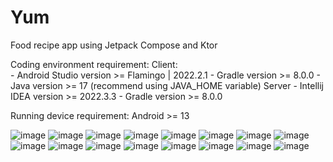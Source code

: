 # Yum
Food recipe app using Jetpack Compose and Ktor

Coding environment requirement:
  Client:  
    - Android Studio version >= Flamingo | 2022.2.1
    - Gradle version >= 8.0.0
    - Java version >= 17 (recommend using JAVA_HOME variable)
  Server
    - Intellij IDEA version >= 2022.3.3
    - Gradle version >= 8.0.0

Running device requirement:
  Android >= 13 
  
![image](https://github.com/AnBuiii/Yum/assets/89350086/dd34f24a-254b-4d52-b8c4-1355a18c89b4)
![image](https://github.com/AnBuiii/Yum/assets/89350086/3bf89c51-9c0c-425e-9d02-c490fe601713)
![image](https://github.com/AnBuiii/Yum/assets/89350086/cb2a90f3-6d03-4b91-a3c0-f84843d6e886)
![image](https://github.com/AnBuiii/Yum/assets/89350086/ed6f12d7-cb76-49a2-ad22-718f5fc3f6f2)
![image](https://github.com/AnBuiii/Yum/assets/89350086/41b558a8-7469-4733-a78d-77e02b444c0f)
![image](https://github.com/AnBuiii/Yum/assets/89350086/8248d49c-b542-45ec-a185-37909fde347a)
![image](https://github.com/AnBuiii/Yum/assets/89350086/076b47af-e8ad-4223-b4c6-8b85f6535b4e)
![image](https://github.com/AnBuiii/Yum/assets/89350086/e4487c21-729b-4aa1-b273-747029f73464)
![image](https://github.com/AnBuiii/Yum/assets/89350086/9081d150-50a9-4e0a-8458-dc7c7e9d0aa4)
![image](https://github.com/AnBuiii/Yum/assets/89350086/5618c90a-1de7-4a32-9b22-55e46399a719)
![image](https://github.com/AnBuiii/Yum/assets/89350086/2d645a9d-f21a-4f6e-9b73-2da5c324f15f)
![image](https://github.com/AnBuiii/Yum/assets/89350086/dc163b43-8cc0-4124-840c-c62c1d541627)
![image](https://github.com/AnBuiii/Yum/assets/89350086/6ca1c7c0-29fe-49ad-873e-d7fcde44aea9)
![image](https://github.com/AnBuiii/Yum/assets/89350086/9485ebf5-0f02-4bae-8ceb-4390e6b60622)
![image](https://github.com/AnBuiii/Yum/assets/89350086/08e7f8c7-ff4e-4c37-aed4-95b173dd0263)
![image](https://github.com/AnBuiii/Yum/assets/89350086/e4153e99-78d2-4d82-b053-f7a1efc3c2b0)



